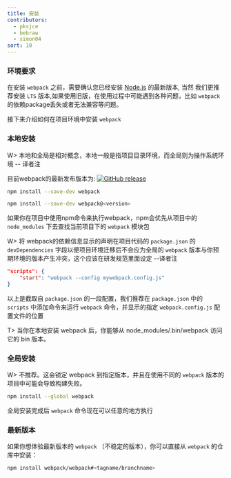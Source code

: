 ```yaml
---
title: 安装
contributors:
  - pksjce
  - bebraw
  - simon04
sort: 10
---
```


### 环境要求

在安装 `webpack` 之前，需要确认您已经安装 [Node.js](https://nodejs.org/en/) 的最新版本, 当然 我们更推荐安装 `LTS` 版本,如果使用旧版，在使用过程中可能遇到各种问题，比如 `webpack` 的依赖package丢失或者无法兼容等问题。

接下来介绍如何在项目环境中安装 `webpack`

### 本地安装

W> 本地和全局是相对概念，本地一般是指项目目录环境，而全局则为操作系统环境 -- 译者注

目前webpack的最新发布版本为: [![GitHub release](https://img.shields.io/github/release/webpack/webpack.svg?style=flat-square)](https://github.com/webpack/webpack/releases)

``` bash
npm install --save-dev webpack

npm install --save-dev webpack@<version>
```

如果你在项目中使用npm命令来执行webpack，npm会优先从项目中的 `node_modules` 下去查找当前项目下的 `webpack` 模块包

W> 将 webpack的依赖信息显示的声明在项目代码的 `package.json` 的`devDependencies` 字段以便项目环境迁移后不会应为全局的 `webpack` 版本与你预期环境的版本产生冲突，这个应该在研发规范里面设定 --译者注

```json
"scripts": {
	"start": "webpack --config mywebpack.config.js"
}
```

以上是截取自 `package.json` 的一段配置，我们推荐在 `package.json` 中的 `scripts` 中添加命令来运行 `webpack` 命令，并显示的指定 `webpack.config.js` 配置文件的位置

T> 当你在本地安装 webpack 后，你能够从 node_modules/.bin/webpack 访问它的 bin 版本。


### 全局安装

W> 不推荐。这会锁定 webpack 到指定版本，并且在使用不同的 `webpack` 版本的项目中可能会导致构建失败。

``` bash
npm install --global webpack
```

全局安装完成后 `webpack` 命令现在可以任意的地方执行

### 最新版本

如果你想体验最新版本的 `webpack` （不稳定的版本），你可以直接从 `webpack` 的仓库中安装：

``` bash
npm install webpack/webpack#<tagname/branchname>
```
